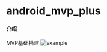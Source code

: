 # android_mvp_plus

#### 介绍
MVP基础搭建
![example](https://raw.github.com/dmitry-zaitsev/AndroidSideMenu/master/screenshot.jpg)
